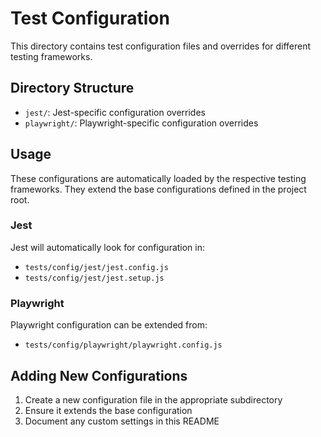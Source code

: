 # Test Configuration

This directory contains test configuration files and overrides for different testing frameworks.

## Directory Structure

- `jest/`: Jest-specific configuration overrides
- `playwright/`: Playwright-specific configuration overrides

## Usage

These configurations are automatically loaded by the respective testing frameworks. They extend the base configurations defined in the project root.

### Jest

Jest will automatically look for configuration in:
- `tests/config/jest/jest.config.js`
- `tests/config/jest/jest.setup.js`

### Playwright

Playwright configuration can be extended from:
- `tests/config/playwright/playwright.config.js`

## Adding New Configurations

1. Create a new configuration file in the appropriate subdirectory
2. Ensure it extends the base configuration
3. Document any custom settings in this README
